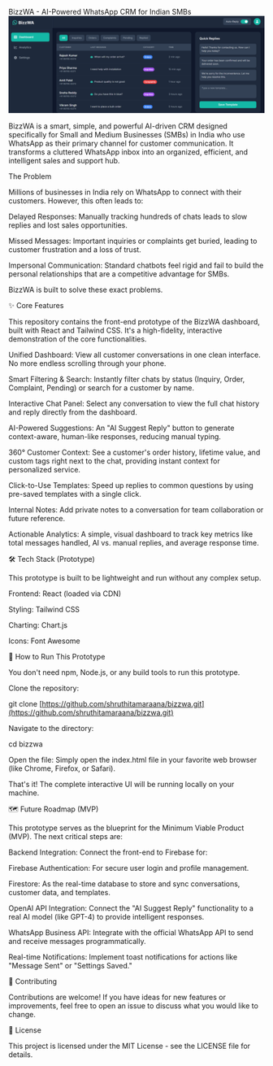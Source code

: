 BizzWA - AI-Powered WhatsApp CRM for Indian SMBs
![BizzWA Dashboard](https://github.com/shruthitamaraana/BizzWA/blob/main/assests/bizzwa-dashboard.png?raw=true)



BizzWA is a smart, simple, and powerful AI-driven CRM designed specifically for Small and Medium Businesses (SMBs) in India who use WhatsApp as their primary channel for customer communication. It transforms a cluttered WhatsApp inbox into an organized, efficient, and intelligent sales and support hub.

The Problem

Millions of businesses in India rely on WhatsApp to connect with their customers. However, this often leads to:

Delayed Responses: Manually tracking hundreds of chats leads to slow replies and lost sales opportunities.

Missed Messages: Important inquiries or complaints get buried, leading to customer frustration and a loss of trust.

Impersonal Communication: Standard chatbots feel rigid and fail to build the personal relationships that are a competitive advantage for SMBs.

BizzWA is built to solve these exact problems.

✨ Core Features

This repository contains the front-end prototype of the BizzWA dashboard, built with React and Tailwind CSS. It's a high-fidelity, interactive demonstration of the core functionalities.

Unified Dashboard: View all customer conversations in one clean interface. No more endless scrolling through your phone.

Smart Filtering & Search: Instantly filter chats by status (Inquiry, Order, Complaint, Pending) or search for a customer by name.

Interactive Chat Panel: Select any conversation to view the full chat history and reply directly from the dashboard.

AI-Powered Suggestions: An "AI Suggest Reply" button to generate context-aware, human-like responses, reducing manual typing.

360° Customer Context: See a customer's order history, lifetime value, and custom tags right next to the chat, providing instant context for personalized service.

Click-to-Use Templates: Speed up replies to common questions by using pre-saved templates with a single click.

Internal Notes: Add private notes to a conversation for team collaboration or future reference.

Actionable Analytics: A simple, visual dashboard to track key metrics like total messages handled, AI vs. manual replies, and average response time.

🛠️ Tech Stack (Prototype)

This prototype is built to be lightweight and run without any complex setup.

Frontend: React (loaded via CDN)

Styling: Tailwind CSS

Charting: Chart.js

Icons: Font Awesome

🚀 How to Run This Prototype

You don't need npm, Node.js, or any build tools to run this prototype.

Clone the repository:

git clone [https://github.com/shruthitamaraana/bizzwa.git](https://github.com/shruthitamaraana/bizzwa.git)



Navigate to the directory:

cd bizzwa



Open the file:
Simply open the index.html file in your favorite web browser (like Chrome, Firefox, or Safari).

That's it! The complete interactive UI will be running locally on your machine.

🗺️ Future Roadmap (MVP)

This prototype serves as the blueprint for the Minimum Viable Product (MVP). The next critical steps are:

Backend Integration: Connect the front-end to Firebase for:

Firebase Authentication: For secure user login and profile management.

Firestore: As the real-time database to store and sync conversations, customer data, and templates.

OpenAI API Integration: Connect the "AI Suggest Reply" functionality to a real AI model (like GPT-4) to provide intelligent responses.

WhatsApp Business API: Integrate with the official WhatsApp API to send and receive messages programmatically.

Real-time Notifications: Implement toast notifications for actions like "Message Sent" or "Settings Saved."

🤝 Contributing

Contributions are welcome! If you have ideas for new features or improvements, feel free to open an issue to discuss what you would like to change.

📄 License

This project is licensed under the MIT License - see the LICENSE file for details.
